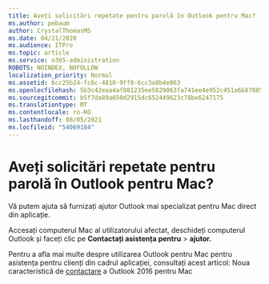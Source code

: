 ```yaml
---
title: Aveți solicitări repetate pentru parolă în Outlook pentru Mac?
ms.author: pebaum
author: CrystalThomasMS
ms.date: 04/21/2020
ms.audience: ITPro
ms.topic: article
ms.service: o365-administration
ROBOTS: NOINDEX, NOFOLLOW
localization_priority: Normal
ms.assetid: 6cc25b24-fc6c-4810-9ff8-6cc3a8b4e863
ms.openlocfilehash: 5b3c42eaa4af881235ee5029063fa741ee4e952c451a6b87085f2294d2cd3f71
ms.sourcegitcommit: b5f7da89a650d2915dc652449623c78be6247175
ms.translationtype: MT
ms.contentlocale: ro-RO
ms.lasthandoff: 08/05/2021
ms.locfileid: "54069184"
---
```

# <a name="experiencing-repeated-password-prompts-in-outlook-for-mac"></a>Aveți solicitări repetate pentru parolă în Outlook pentru Mac?

Vă putem ajuta să furnizați ajutor Outlook mai specializat pentru Mac direct din aplicație.
  
Accesați computerul Mac al utilizatorului afectat, deschideți computerul Outlook și faceți clic pe **Contactați asistența pentru** \> **ajutor.**
  
Pentru a afla mai multe despre utilizarea Outlook pentru Mac pentru asistența pentru clienți din cadrul aplicației, consultați acest articol: Noua caracteristică de [contactare](https://answers.microsoft.com/msoffice/forum/msoffice_outlook-mso_mac-mso_mac2016/new-contact-support-feature-in-outlook-2016-for/d4fc21c4-25e2-4e10-b943-1fba6542b517) a Outlook 2016 pentru Mac
  

